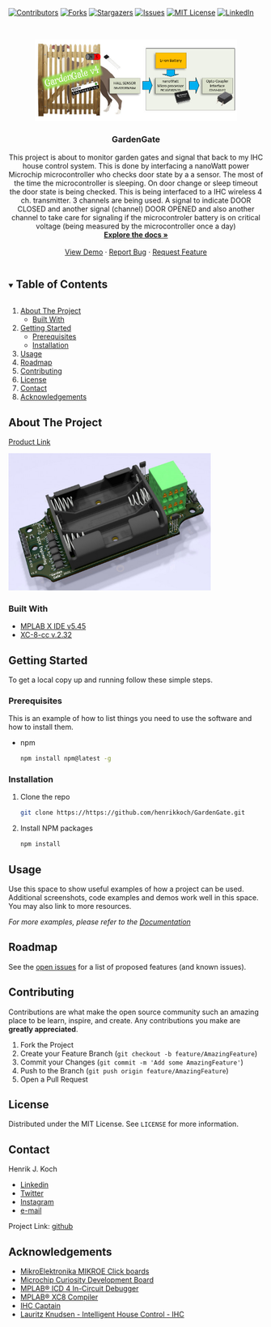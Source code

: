 <!-- PROJECT SHIELDS -->

[![Contributors][contributors-shield]][contributors-url]
[![Forks][forks-shield]][forks-url]
[![Stargazers][stars-shield]][stars-url]
[![Issues][issues-shield]][issues-url]
[![MIT License][license-shield]][license-url]
[![LinkedIn][linkedin-shield]][linkedin-url]


<!-- PROJECT LOGO -->
<br />
<p align="center">
  <a href="https://https://github.com/henrikkoch/GardenGate">
    <img src="images/GardenGate_simplified.jpg" alt="Logo" width="400">
  </a>

  <h3 align="center">GardenGate</h3>

  <p align="center">
    This project is about to monitor garden gates and signal that back to my IHC house control system. This is done by interfacing a nanoWatt power Microchip microcontroller who checks door state by a a sensor. The most of the time the microcontroller is sleeping. On door change or sleep timeout the door state is being checked. This is being interfaced to a IHC wireless 4 ch. transmitter. 3 channels are being used. A signal to indicate DOOR CLOSED and another signal (channel) DOOR OPENED and also another channel to take care for signaling if the microcontroler battery is on critical voltage (being measured by the microcontroller once a day)
    <br />
    <a href="https://https://github.com/henrikkoch/GardenGateNew"><strong>Explore the docs »</strong></a>
    <br />
    <br />
    <a href="https://github.com/henrikkoch/GardenGateNew">View Demo</a>
    ·
    <a href="https://github.com/henrikkoch/GardenGateNew/issues">Report Bug</a>
    ·
    <a href="https://github.com/henrikkoch/GardenGateNew">Request Feature</a>
  </p>
</p>



<!-- TABLE OF CONTENTS -->
<details open="open">
  <summary><h2 style="display: inline-block">Table of Contents</h2></summary>
  <ol>
    <li>
      <a href="#about-the-project">About The Project</a>
      <ul>
        <li><a href="#built-with">Built With</a></li>
      </ul>
    </li>
    <li>
      <a href="#getting-started">Getting Started</a>
      <ul>
        <li><a href="#prerequisites">Prerequisites</a></li>
        <li><a href="#installation">Installation</a></li>
      </ul>
    </li>
    <li><a href="#usage">Usage</a></li>
    <li><a href="#roadmap">Roadmap</a></li>
    <li><a href="#contributing">Contributing</a></li>
    <li><a href="#license">License</a></li>
    <li><a href="#contact">Contact</a></li>
    <li><a href="#acknowledgements">Acknowledgements</a></li>
  </ol>
</details>


<!-- ABOUT THE PROJECT -->
## About The Project

[Product Link](https://kochshop.dk/GardenGateDK)

 <img src="images/GardenGate_PCB.png" alt="PCB" width="400">


### Built With

* [MPLAB X IDE v5.45](https://ww1.microchip.com/downloads/en/DeviceDoc/MPLABX-v5.45-windows-installer.exe)
* [XC-8-cc v.2.32](https://www.microchip.com/mplabxc8windows)


<!-- GETTING STARTED -->
## Getting Started

To get a local copy up and running follow these simple steps.

### Prerequisites

This is an example of how to list things you need to use the software and how to install them.
* npm
  ```sh
  npm install npm@latest -g
  ```

### Installation

1. Clone the repo
   ```sh
   git clone https://https://github.com/henrikkoch/GardenGate.git
   ```
2. Install NPM packages
   ```sh
   npm install
   ```


<!-- USAGE EXAMPLES -->
## Usage

Use this space to show useful examples of how a project can be used. Additional screenshots, code examples and demos work well in this space. You may also link to more resources.

_For more examples, please refer to the [Documentation](https://example.com)_


<!-- ROADMAP -->
## Roadmap

See the [open issues](https://github.com/henrikkoch/GardenGate/issues) for a list of proposed features (and known issues).


<!-- CONTRIBUTING -->
## Contributing

Contributions are what make the open source community such an amazing place to be learn, inspire, and create. Any contributions you make are **greatly appreciated**.

1. Fork the Project
2. Create your Feature Branch (`git checkout -b feature/AmazingFeature`)
3. Commit your Changes (`git commit -m 'Add some AmazingFeature'`)
4. Push to the Branch (`git push origin feature/AmazingFeature`)
5. Open a Pull Request


<!-- LICENSE -->
## License

Distributed under the MIT License. See `LICENSE` for more information.


<!-- CONTACT -->
## Contact

Henrik J. Koch
 - [Linkedin](https://www.linkedin.com/in/henrikjkoch) 
 - [Twitter](https://twitter.com/henrikjkoch) 
 - [Instagram](https://www.instagram.com/henrikkoch)
 - [e-mail](mailto:henrik@koch-engineering.com)

Project Link: [github](https://github.com/henrikkoch/GardenGate)

<!-- ACKNOWLEDGEMENTS -->
## Acknowledgements

* [MikroElektronika MIKROE Click boards](https://www.mikroe.com/7seg-click)
* [Microchip Curiosity Development Board](https://www.microchip.com/en-us/development-tool/dm164137)
* [MPLAB® ICD 4 In-Circuit Debugger](https://www.microchip.com/en-us/development-tool/DV164045)
* [MPLAB® XC8 Compiler](https://ww1.microchip.com/downloads/en/DeviceDoc/MPLAB-XC8-C-Compiler-Legacy-Users-Guide-DS50002053J.pdf)
* [IHC Captain](https://jemi.dk/ihc/)
* [Lauritz Knudsen - Intelligent House Control - IHC](https://www.lk.dk/professionel/produktoversigt/intelligente-systemer/ihc/)


<!-- MARKDOWN LINKS & IMAGES -->
<!-- https://www.markdownguide.org/basic-syntax/#reference-style-links -->
<!-- https://img.shields.io/github/release-date/henrikkoch/GardenGateNew?style=for-the-badge -->
[contributors-shield]: https://img.shields.io/github/contributors/henrikkoch/GardenGateNew?style=for-the-badge
[contributors-url]: https://github.com/henrikkoch/GardenGateNew/graphs/contributors
[forks-shield]: https://img.shields.io/github/forks/henrikkoch/GardenGateNew?style=for-the-badge
[forks-url]: https://github.com/henrikkoch/GardenGateNew/network/members
[stars-shield]: https://img.shields.io/github/stars/henrikkoch/GardenGateNew?style=for-the-badge
[stars-url]: https://github.com/henrikkoch/GardenGate/stargazers
[issues-shield]: https://img.shields.io/github/issues/henrikkoch/GardenGateNew?style=for-the-badge
[issues-url]: https://github.com/henrikkoch/GardenGateNew/issues
[License-shield]: https://img.shields.io/badge/License-CC_BY--NC--ND_4.0-lightgrey.svg?style=for-the-badge
[license-url]: https://creativecommons.org/licenses/by-nc-nd/4.0/
[linkedin-shield]: https://img.shields.io/badge/-LinkedIn-black.svg?style=for-the-badge&logo=linkedin&colorB=555
[linkedin-url]: https://www.linkedin.com/in/henrikjkoch/
